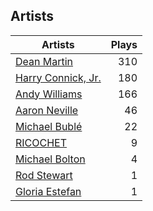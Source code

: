 ## Artists
Artists | Plays 
----- | -----: 
[Dean Martin](/artists/dean-martin-6555) | 310
[Harry Connick, Jr.](/artists/harry-connick-jr-41411) | 180
[Andy Williams](/artists/andy-williams-16425) | 166
[Aaron Neville](/artists/aaron-neville-384) | 46
[Michael Bublé](/artists/michael-buble-58319) | 22
[RICOCHET](/artists/ricochet-30404504) | 9
[Michael Bolton](/artists/michael-bolton-5090) | 4
[Rod Stewart](/artists/rod-stewart-2202) | 1
[Gloria Estefan](/artists/gloria-estefan-31888) | 1

